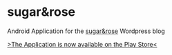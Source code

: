 # sugar&rose

Android Application for the [sugar&rose](https://sugarandrose.org/) Wordpress blog

[>The Application is now available on the Play Store<](https://play.google.com/store/apps/details?id=org.sugarandrose.app)
